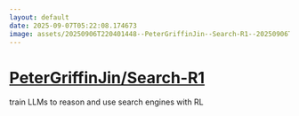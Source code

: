```yaml
---
layout: default
date: 2025-09-07T05:22:08.174673
image: assets/20250906T220401448--PeterGriffinJin--Search-R1--20250906T220605117--cropped.png
---
```


# [PeterGriffinJin/Search-R1](https://github.com/PeterGriffinJin/Search-R1)

train LLMs to reason and use search engines with RL
